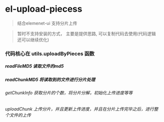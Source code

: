# el-upload-piecess

> 结合elemenet-ui 支持分片上传

> 暂时不支持安装的方式， 主要是提供思路, 可以复制代码去使用(代码逻辑还可以继续优化)

### 代码核心在 utils.uploadByPieces 函数

##### readFileMD5 读取文件的md5
##### readChunkMD5 将读取到的文件进行分片处理
###### getChunkInfo 获取分片的个数，将分片分解，初始化上传进度等等
###### uploadChunk 上传分片，并且更新上传进度，并且在分片上传完毕之后，进行整个文件的上传

